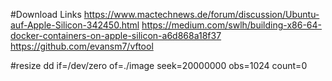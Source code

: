 #Download Links
https://www.mactechnews.de/forum/discussion/Ubuntu-auf-Apple-Silicon-342450.html
https://medium.com/swlh/building-x86-64-docker-containers-on-apple-silicon-a6d868a18f37
https://github.com/evansm7/vftool

#resize
dd if=/dev/zero of=./image seek=20000000 obs=1024 count=0
